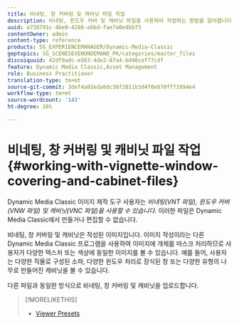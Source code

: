 ```yaml
---
title: 비네팅, 창 커버링 및 캐비닛 파일 작업
description: 비네팅, 윈도우 커버 및 캐비닛 파일을 사용하여 작업하는 방법을 알아봅니다.
uuid: a738791c-4be0-4286-abbd-fae7a0e4bb73
contentOwner: admin
content-type: reference
products: SG_EXPERIENCEMANAGER/Dynamic-Media-Classic
geptopics: SG_SCENESEVENONDEMAND_PK/categories/master_files
discoiquuid: 42df9adc-e563-4de2-87a4-bd40cef77cdf
feature: Dynamic Media Classic,Asset Management
role: Business Practitioner
translation-type: tm+mt
source-git-commit: 3def4a02eda8dc36f2811b3d4f0e870fff1994e4
workflow-type: tm+mt
source-wordcount: '143'
ht-degree: 26%

---
```



# 비네팅, 창 커버링 및 캐비닛 파일 작업{#working-with-vignette-window-covering-and-cabinet-files}

Dynamic Media Classic 이미지 제작 도구 사용자는 *비네팅(VNT 파일), 윈도우 커버(VNW 파일) 및 캐비닛(VNC 파일)을 사용할 수 있습니다.* 이러한 파일은 Dynamic Media Classic에서 만들거나 편집할 수 없습니다.

비네팅, 창 커버링 및 캐비닛은 작성된 이미지입니다. 이미지 작성이라는 다른 Dynamic Media Classic 프로그램을 사용하여 이미지에 개체를 마스크 처리하므로 사용자가 다양한 텍스처 또는 색상에 동일한 이미지를 볼 수 있습니다. 예를 들어, 사용자는 다양한 직물로 구성된 소파, 다양한 윈도우 처리로 장식된 창 또는 다양한 유형의 나무로 만들어진 캐비닛을 볼 수 있습니다.

다른 파일과 동일한 방식으로 비네팅, 창 커버링 및 캐비닛을 업로드합니다.

>[!MORELIKETHIS]
>
>* [Viewer Presets](application-setup.md#viewer_presets)

